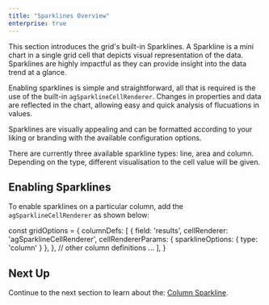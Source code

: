 ```yaml
---
title: "Sparklines Overview"
enterprise: true
---
```


This section introduces the grid's built-in Sparklines. A Sparkline is a mini chart in a single grid cell that depicts visual representation of the data. Sparklines are highly impactful as they can provide insight into the data trend at a glance.

Enabling sparklines is simple and straightforward, all that is required is the use of the built-in `agSparklineCellRenderer`. Changes in properties and data are reflected in the chart, allowing easy and quick analysis of flucuations in values.

Sparklines are visually appealing and can be formatted according to your liking or branding with the available configuration options.

There are currently three available sparkline types: line, area and column. Depending on the type, different visualisation to the cell value will be given.

## Enabling Sparklines

To enable sparklines on a particular column, add the `agSparklineCellRenderer` as shown below:

<snippet>
const gridOptions = {
    columnDefs: [
        {
            field: 'results',
            cellRenderer: 'agSparklineCellRenderer',
            cellRendererParams: {
                sparklineOptions: {
                    type: 'column'
                }
            },
        },
        // other column definitions ...
    ],
}
</snippet>

<grid-example title='Enabling Sparklines' name='enabling-sparklines' type='generated' options='{ "enterprise": true, "exampleHeight": 585, "modules": ["clientside", "sparklines"] }'></grid-example>

## Next Up

Continue to the next section to learn about the: [Column Sparkline](/column-sparkline/).
